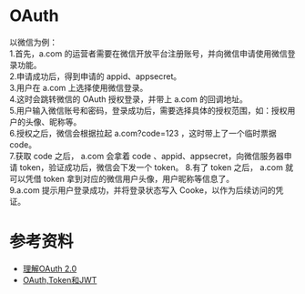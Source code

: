 
# OAuth
以微信为例：  
1.首先，a.com 的运营者需要在微信开放平台注册账号，并向微信申请使用微信登录功能。  
2.申请成功后，得到申请的 appid、appsecret。  
3.用户在 a.com 上选择使用微信登录。  
4.这时会跳转微信的 OAuth 授权登录，并带上 a.com 的回调地址。  
5.用户输入微信账号和密码，登录成功后，需要选择具体的授权范围，如：授权用户的头像、昵称等。  
6.授权之后，微信会根据拉起 a.com?code=123 ，这时带上了一个临时票据 code。  
7.获取 code 之后， a.com 会拿着 code 、appid、appsecret，向微信服务器申请 token，验证成功后，微信会下发一个 token。 
8.有了 token 之后， a.com 就可以凭借 token 拿到对应的微信用户头像，用户昵称等信息了。  
9.a.com 提示用户登录成功，并将登录状态写入 Cooke，以作为后续访问的凭证。  

# 参考资料  
- [理解OAuth 2.0](http://www.ruanyifeng.com/blog/2014/05/oauth_2_0.html)
- [OAuth,Token和JWT](https://www.jianshu.com/p/9f80be6ba2e9)
